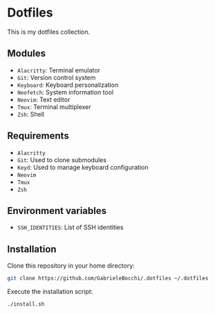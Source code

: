 # Dotfiles

This is my dotfiles collection.

## Modules

- `Alacritty`: Terminal emulator
- `Git`: Version control system
- `Keyboard`: Keyboard personalization
- `Neofetch`: System information tool
- `Neovim`: Text editor
- `Tmux`: Terminal multiplexer
- `Zsh`: Shell

## Requirements

- `Alacritty`
- `Git`: Used to clone submodules
- `Keyd`: Used to manage keyboard configuration
- `Neovim`
- `Tmux`
- `Zsh`

## Environment variables

- `SSH_IDENTITIES`: List of SSH identities

## Installation

Clone this repository in your home directory:

```sh
git clone https://github.com/GabrieleBocchi/.dotfiles ~/.dotfiles
```

Execute the installation script:

```sh
./install.sh
```
